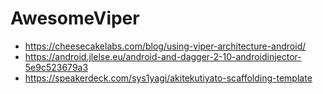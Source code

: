 # AwesomeViper
- https://cheesecakelabs.com/blog/using-viper-architecture-android/
- https://android.jlelse.eu/android-and-dagger-2-10-androidinjector-5e9c523679a3
- https://speakerdeck.com/sys1yagi/akitekutiyato-scaffolding-template
